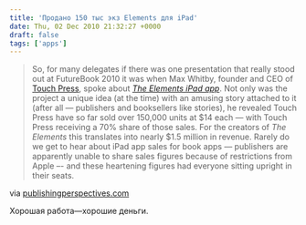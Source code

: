 ```yaml
---
title: 'Продано 150 тыс экз Elements для iPad'
date: Thu, 02 Dec 2010 21:32:27 +0000
draft: false
tags: ['apps']
---
```


> So, for many delegates if there was one presentation that really stood out at FutureBook 2010 it was when Max Whitby, founder and CEO of [Touch Press](http://www.touchpress.com/), spoke about [_The Elements iPad app_](http://itunes.apple.com/us/app/the-elements-a-visual-exploration/id364147847?mt=8). Not only was the project a unique idea (at the time) with an amusing story attached to it (after all — publishers and booksellers like stories), he revealed Touch Press have so far sold over 150,000 units at $14 each — with Touch Press receiving a 70% share of those sales. For the creators of _The Elements_ this translates into nearly $1.5 million in revenue. Rarely do we get to hear about iPad app sales for book apps — publishers are apparently unable to share sales figures because of restrictions from Apple –- and these heartening figures had everyone sitting upright in their seats.

via [publishingperspectives.com](http://publishingperspectives.com/2010/12/report-from-the-uks-futurebook-conference-digital-multimedia/)

Хорошая работа—хорошие деньги.